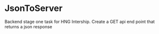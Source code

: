 # JsonToServer
Backend stage one task for HNG Intership. Create a GET api end point that returns a json response
